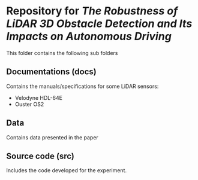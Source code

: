 # Repository for *The Robustness of LiDAR 3D Obstacle Detection and Its Impacts on Autonomous Driving*

This folder contains the following sub folders

## Documentations (docs)

Contains the manuals/specifications for some LiDAR sensors:
- Velodyne HDL-64E
- Ouster OS2

## Data

Contains data presented in the paper

## Source code (src)

Includes the code developed for the experiment.